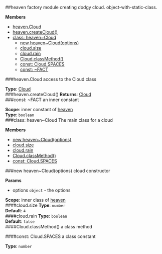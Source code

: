 <a name="module_heaven"></a>
##heaven
factory module creating dodgy cloud. object-with-static-class.

**Members**

* [heaven.Cloud](#module_heaven.Cloud)
* [heaven.createCloud()](#module_heaven.createCloud)
* [class: heaven~Cloud](#module_heaven.Cloud)
  * [new heaven~Cloud(options)](#module_heaven.Cloud)
  * [cloud.size](#module_heaven.Cloud#size)
  * [cloud.rain](#module_heaven.Cloud#rain)
  * [Cloud.classMethod()](#module_heaven.Cloud.classMethod)
  * [const: Cloud.SPACES](#module_heaven.Cloud.SPACES)
  * [const: \~FACT](#module_heaven.FACT)

<a name="module_heaven.Cloud"></a>
###heaven.Cloud
access to the Cloud class

**Type**: [Cloud](#module_heaven.Cloud)  
<a name="module_heaven.createCloud"></a>
###heaven.createCloud()
**Returns**: [Cloud](#module_heaven.Cloud)  
<a name="module_heaven.FACT"></a>
###const: \~FACT
an inner constant

**Scope**: inner constant of [heaven](#module_heaven)  
**Type**: `boolean`  
<a name="module_heaven.Cloud"></a>
###class: heaven~Cloud
The main class for a cloud

**Members**

* [new heaven~Cloud(options)](#module_heaven.Cloud)
* [cloud.size](#module_heaven.Cloud#size)
* [cloud.rain](#module_heaven.Cloud#rain)
* [Cloud.classMethod()](#module_heaven.Cloud.classMethod)
* [const: Cloud.SPACES](#module_heaven.Cloud.SPACES)

<a name="module_heaven.Cloud"></a>
###new heaven~Cloud(options)
cloud constructor

**Params**

- options `object` - the options

**Scope**: inner class of [heaven](#module_heaven)  
<a name="module_heaven.Cloud#size"></a>
####cloud.size
**Type**: `number`  
**Default**: `4`  
<a name="module_heaven.Cloud#rain"></a>
####cloud.rain
**Type**: `boolean`  
**Default**: `false`  
<a name="module_heaven.Cloud.classMethod"></a>
####Cloud.classMethod()
a class method

<a name="module_heaven.Cloud.SPACES"></a>
####const: Cloud.SPACES
a class constant

**Type**: `number`  
